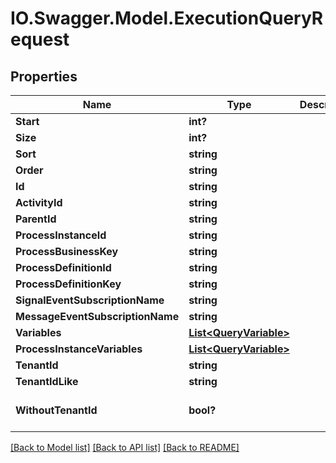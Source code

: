 # IO.Swagger.Model.ExecutionQueryRequest
## Properties

Name | Type | Description | Notes
------------ | ------------- | ------------- | -------------
**Start** | **int?** |  | [optional] 
**Size** | **int?** |  | [optional] 
**Sort** | **string** |  | [optional] 
**Order** | **string** |  | [optional] 
**Id** | **string** |  | [optional] 
**ActivityId** | **string** |  | [optional] 
**ParentId** | **string** |  | [optional] 
**ProcessInstanceId** | **string** |  | [optional] 
**ProcessBusinessKey** | **string** |  | [optional] 
**ProcessDefinitionId** | **string** |  | [optional] 
**ProcessDefinitionKey** | **string** |  | [optional] 
**SignalEventSubscriptionName** | **string** |  | [optional] 
**MessageEventSubscriptionName** | **string** |  | [optional] 
**Variables** | [**List&lt;QueryVariable&gt;**](QueryVariable.md) |  | [optional] 
**ProcessInstanceVariables** | [**List&lt;QueryVariable&gt;**](QueryVariable.md) |  | [optional] 
**TenantId** | **string** |  | [optional] 
**TenantIdLike** | **string** |  | [optional] 
**WithoutTenantId** | **bool?** |  | [optional] [default to false]

[[Back to Model list]](../README.md#documentation-for-models) [[Back to API list]](../README.md#documentation-for-api-endpoints) [[Back to README]](../README.md)

